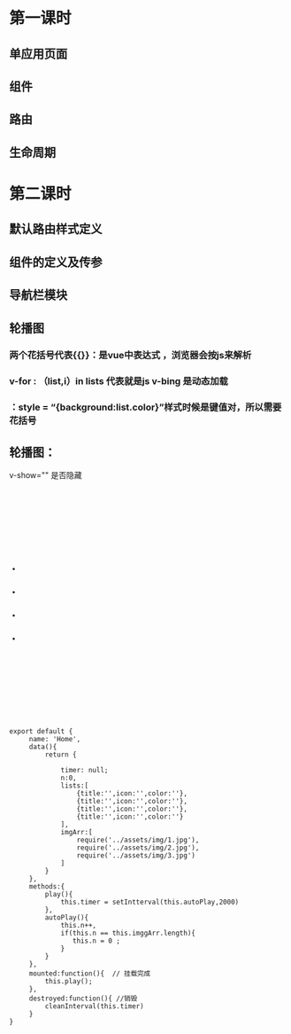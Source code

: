 
# 第一课时

## 单应用页面
## 组件
## 路由 
## 生命周期

# 第二课时

## 默认路由样式定义
## 组件的定义及传参
## 导航栏模块
## 轮播图

### 两个花括号代表{{}}：是vue中表达式 ，浏览器会按js来解析
### v-for : （list,i）in lists 代表就是js  v-bing 是动态加载
### ：style = “{background:list.color}”样式时候是键值对，所以需要花括号

## 轮播图：
 v-show="" 是否隐藏
 <pre><code>
 <div class = "banner">
     <img  v-for = "(v,i) in imgArr" :key="i"    :src="v"  v-show="n==0">
     <div>
        <ul>
            <li :class = "n==i?'selected':''" v-for="(v,i) in imgArr"></li>
            <li class = "selected"></li>
            <li class = "selected"></li>
            <li class = "selected"></li>

        </ul>
    </div>
</div>
</code> </pre> 
<pre><code>
export default {
     name: 'Home',
     data(){
         return {
             <!-- 清除定时器 -->
             timer: null;
             n:0,
             lists:[
                 {title:'',icon:'',color:''},
                 {title:'',icon:'',color:''},
                 {title:'',icon:'',color:''},
                 {title:'',icon:'',color:''}
             ],
             imgArr:[
                 require('../assets/img/1.jpg'),
                 require('../assets/img/2.jpg'),
                 require('../assets/img/3.jpg')
             ]
         }
     },
     methods:{
         play(){  <!-- 添加定时器，间隔2秒钟-->
             this.timer = setIntterval(this.autoPlay,2000)
         },
         autoPlay(){
             this.n++,
             if(this.n == this.imggArr.length){
                this.n = 0 ;
             }
         }
     },
     mounted:function(){  // 挂载完成
         this.play();
     },
     destroyed:function(){ //销毁
         cleanInterval(this.timer)
     }
}
</code></pre>
